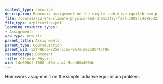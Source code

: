 ```yaml
---
content_type: resource
description: Homework assignment on the simple radiative equilibrium problem.
file: /courses/12-842-climate-physics-and-chemistry-fall-2008/14d696d21000a504abc29ced60a400de_hw1.pdf
file_type: application/pdf
learning_resource_types:
- Assignments
ocw_type: OCWFile
parent_title: Assignments
parent_type: CourseSection
parent_uid: 55f49bd6-2250-13bc-0a7e-d02100447f96
resourcetype: Document
title: Climate Physics
uid: 14d696d2-1000-a504-abc2-9ced60a400de
---
```

Homework assignment on the simple radiative equilibrium problem.

